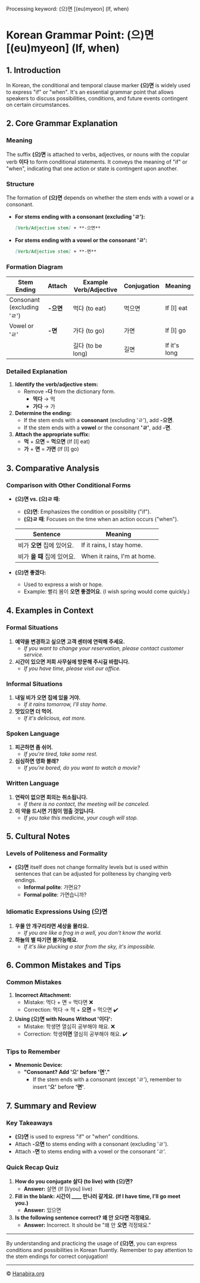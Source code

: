 Processing keyword: (으)면 [(eu)myeon] (If, when)
# Korean Grammar Point: (으)면 [(eu)myeon] (If, when)

## 1. Introduction
In Korean, the conditional and temporal clause marker **(으)면** is widely used to express "if" or "when". It's an essential grammar point that allows speakers to discuss possibilities, conditions, and future events contingent on certain circumstances.
## 2. Core Grammar Explanation
### Meaning
The suffix **(으)면** is attached to verbs, adjectives, or nouns with the copular verb **이다** to form conditional statements. It conveys the meaning of "if" or "when", indicating that one action or state is contingent upon another.
### Structure
The formation of **(으)면** depends on whether the stem ends with a vowel or a consonant.
- **For stems ending with a consonant (excluding 'ㄹ'):**
  ```markdown
  [Verb/Adjective stem] + **-으면**
  ```
- **For stems ending with a vowel or the consonant 'ㄹ':**
  ```markdown
  [Verb/Adjective stem] + **-면**
  ```
### Formation Diagram
| Stem Ending                   | Attach      | Example Verb/Adjective | Conjugation | Meaning          |
|-------------------------------|-------------|------------------------|-------------|------------------|
| Consonant (excluding 'ㄹ')    | **-으면**   | 먹다 (to eat)          | 먹으면      | If [I] eat       |
| Vowel or 'ㄹ'                 | **-면**     | 가다 (to go)           | 가면        | If [I] go        |
|                               |             | 길다 (to be long)      | 길면        | If it's long     |
### Detailed Explanation
1. **Identify the verb/adjective stem:**
   - Remove **-다** from the dictionary form.
     - **먹다** → 먹
     - **가다** → 가
2. **Determine the ending:**
   - If the stem ends with a **consonant** (excluding 'ㄹ'), add **-으면**.
   - If the stem ends with a **vowel** or the consonant **'ㄹ'**, add **-면**.
3. **Attach the appropriate suffix:**
   - **먹** + **으면** = **먹으면** (If [I] eat)
   - **가** + **면** = **가면** (If [I] go)
## 3. Comparative Analysis
### Comparison with Other Conditional Forms
- **(으)면 vs. (으)ㄹ 때:**
  - **(으)면**: Emphasizes the condition or possibility ("if").
  - **(으)ㄹ 때**: Focuses on the time when an action occurs ("when").
  
  | Sentence                            | Meaning                    |
  |-------------------------------------|----------------------------|
  | 비가 **오면** 집에 있어요.          | If it rains, I stay home.  |
  | 비가 **올 때** 집에 있어요.        | When it rains, I'm at home.|
  
- **(으)면 좋겠다:**
  - Used to express a wish or hope.
  - Example: 빨리 봄이 **오면 좋겠어요**. (I wish spring would come quickly.)
## 4. Examples in Context
### Formal Situations
1. **예약을 변경하고 싶으면 고객 센터에 연락해 주세요.**
   - *If you want to change your reservation, please contact customer service.*
2. **시간이 있으면 저희 사무실에 방문해 주시길 바랍니다.**
   - *If you have time, please visit our office.*
### Informal Situations
1. **내일 비가 오면 집에 있을 거야.**
   - *If it rains tomorrow, I'll stay home.*
2. **맛있으면 더 먹어.**
   - *If it's delicious, eat more.*
### Spoken Language
1. **피곤하면 좀 쉬어.**
   - *If you're tired, take some rest.*
2. **심심하면 영화 볼래?**
   - *If you're bored, do you want to watch a movie?*
### Written Language
1. **연락이 없으면 회의는 취소됩니다.**
   - *If there is no contact, the meeting will be canceled.*
2. **이 약을 드시면 기침이 멈출 것입니다.**
   - *If you take this medicine, your cough will stop.*
## 5. Cultural Notes
### Levels of Politeness and Formality
- **(으)면** itself does not change formality levels but is used within sentences that can be adjusted for politeness by changing verb endings.
  - **Informal polite**: 가면요?
  - **Formal polite**: 가면습니까?
### Idiomatic Expressions Using (으)면
1. **우물 안 개구리라면 세상을 몰라요.**
   - *If you are like a frog in a well, you don't know the world.*
2. **하늘의 별 따기면 불가능해요.**
   - *If it's like plucking a star from the sky, it's impossible.*
## 6. Common Mistakes and Tips
### Common Mistakes
1. **Incorrect Attachment:**
   - Mistake: 먹다 + 면 = 먹다면 ❌
   - Correction: 먹다 → 먹 + **으면** = 먹으면 ✔️
2. **Using (으)면 with Nouns Without '이다':**
   - Mistake: 학생면 열심히 공부해야 해요. ❌
   - Correction: 학생**이면** 열심히 공부해야 해요. ✔️
### Tips to Remember
- **Mnemonic Device:**
  - **"Consonant? Add '으' before '면'."**
    - If the stem ends with a consonant (except 'ㄹ'), remember to insert **'으'** before **'면'**.
## 7. Summary and Review
### Key Takeaways
- **(으)면** is used to express "if" or "when" conditions.
- Attach **-으면** to stems ending with a consonant (excluding 'ㄹ').
- Attach **-면** to stems ending with a vowel or the consonant 'ㄹ'.
### Quick Recap Quiz
1. **How do you conjugate 살다 (to live) with (으)면?**
   - **Answer:** 살면 (If [I/you] live)
2. **Fill in the blank: 시간이 ____ 만나러 갈게요. (If I have time, I'll go meet you.)**
   - **Answer:** 있으면
3. **Is the following sentence correct? 왜 안 오다면 걱정돼요.**
   - **Answer:** Incorrect. It should be "왜 안 **오면** 걱정돼요."

---
By understanding and practicing the usage of **(으)면**, you can express conditions and possibilities in Korean fluently. Remember to pay attention to the stem endings for correct conjugation!

---
© [Hanabira.org](https://hanabira.org)
